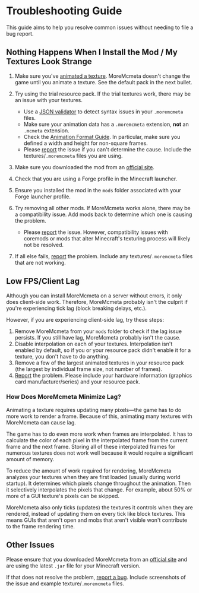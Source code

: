 # Troubleshooting Guide
This guide aims to help you resolve common issues without needing to file a bug report.

## Nothing Happens When I Install the Mod / My Textures Look Strange
1. Make sure you've [animated a texture](ANIMATION-FORMAT.md). MoreMcmeta doesn't change the game until you animate a texture. See the default pack in the next bullet.

2. Try using the trial resource pack. If the trial textures work, there may be an issue with your textures.
   * Use a [JSON validator](https://jsonlint.com/) to detect syntax issues in your `.moremcmeta` files.
   * Make sure your animation data has a `.moremcmeta` extension, **not** an `.mcmeta` extension.
   * Check the [Animation Format Guide](ANIMATION-FORMAT.md). In particular, make sure you defined a width and height for non-square frames.
   * Please [report](https://github.com/soir20/MoreMcmeta/issues) the issue if you can't determine the cause. Include the textures/`.moremcmeta` files you are using.
    
3. Make sure you downloaded the mod from an [official site](../../README.md#download).

4. Check that you are using a Forge profile in the Minecraft launcher.

5. Ensure you installed the mod in the `mods` folder associated with your Forge launcher profile.

6. Try removing all other mods. If MoreMcmeta works alone, there may be a compatibility issue. Add mods back to determine which one is causing the problem.
   * Please [report](https://github.com/soir20/MoreMcmeta/issues) the issue. However, compatibility issues with coremods or mods that alter Minecraft's texturing process will likely not be resolved.
    
7. If all else fails, [report](https://github.com/soir20/MoreMcmeta/issues) the problem. Include any textures/`.moremcmeta` files that are not working.

## Low FPS/Client Lag
Although you can install MoreMcmeta on a server without errors, it only does client-side work. Therefore, MoreMcmeta probably isn't the culprit if you're experiencing tick lag (block breaking delays, etc.).

However, if you are experiencing client-side lag, try these steps:
1. Remove MoreMcmeta from your `mods` folder to check if the lag issue persists. If you still have lag, MoreMcmeta probably isn't the cause.
2. Disable interpolation on each of your textures. Interpolation isn't enabled by default, so if you or your resource pack didn't enable it for a texture, you don't have to do anything.
3. Remove a few of the largest animated textures in your resource pack (the largest by individual frame size, not number of frames).
4. [Report](https://github.com/soir20/MoreMcmeta/issues) the problem. Please include your hardware information (graphics card manufacturer/series) and your resource pack.

### How Does MoreMcmeta Minimize Lag?
Animating a texture requires updating many pixels—the game has to do more work to render a frame. Because of this, animating many textures with MoreMcmeta can cause lag.

The game has to do even more work when frames are interpolated. It has to calculate the color of each pixel in the interpolated frame from the current frame and the next frame. Storing all of these interpolated frames for numerous textures does not work well because it would require a significant amount of memory.

To reduce the amount of work required for rendering, MoreMcmeta analyzes your textures when they are first loaded (usually during world startup). It determines which pixels change throughout the animation. Then it selectively interpolates the pixels that change. For example, about 50% or more of a GUI texture's pixels can be skipped.

MoreMcmeta also only ticks (updates) the textures it controls when they are rendered, instead of updating them on every tick like block textures. This means GUIs that aren't open and mobs that aren't visible won't contribute to the frame rendering time.

## Other Issues
Please ensure that you downloaded MoreMcmeta from an [official site](../../README.md#download) and are using the latest `.jar` file for your Minecraft version.

If that does not resolve the problem, [report a bug](https://github.com/soir20/MoreMcmeta/issues). Include screenshots of the issue and example texture/`.moremcmeta` files.